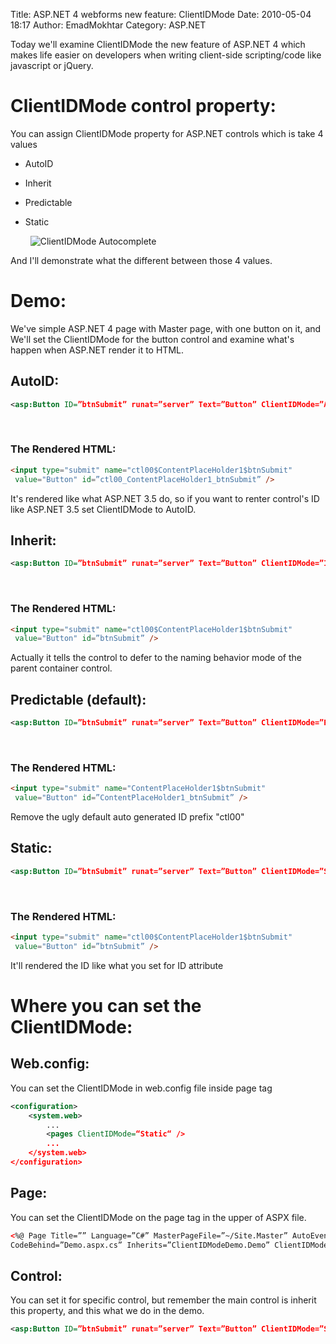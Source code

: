 Title: ASP.NET 4 webforms new feature: ClientIDMode
Date: 2010-05-04 18:17
Author: EmadMokhtar
Category: ASP.NET

Today we'll examine ClientIDMode the new feature of ASP.NET 4 which makes life easier on developers when writing client-side scripting/code like javascript or jQuery.

# ClientIDMode control property:  

You can assign ClientIDMode property for ASP.NET controls which is take 4 values

-   AutoID
-   Inherit
-   Predictable
-   Static

     
![ClientIDMode Autocomplete](http://www.emadmokhtar.com/wp-content/uploads/2011/11/050410_1817_ASPNET4webf1.jpg)

And I'll demonstrate what the different between those 4 values.

# Demo:  

We've simple ASP.NET 4 page with Master page, with one button on it, and We'll set the ClientIDMode for the button control and examine what's happen when ASP.NET render it to HTML.

## AutoID:  

```xml
<asp:Button ID=”btnSubmit” runat=”server” Text=”Button” ClientIDMode=”AutoID”/>
```

 

### The Rendered HTML:  

```html
<input type="submit" name="ctl00$ContentPlaceHolder1$btnSubmit"
 value="Button" id=”ctl00_ContentPlaceHolder1_btnSubmit” />
```

It's rendered like what ASP.NET 3.5 do, so if you want to renter control's ID like ASP.NET 3.5 set ClientIDMode to AutoID.

## Inherit:  

```xml
<asp:Button ID=”btnSubmit” runat=”server” Text=”Button” ClientIDMode=”Inherit” />
```

 
### The Rendered HTML:  

```html
<input type="submit" name="ctl00$ContentPlaceHolder1$btnSubmit"
 value="Button" id=”btnSubmit” />
```

Actually it tells the control to defer to the naming behavior mode of the parent container control.

## Predictable (default):  

```xml
<asp:Button ID=”btnSubmit” runat=”server” Text=”Button” ClientIDMode=”Predictable” />
```

 

### The Rendered HTML:  

```html
<input type="submit" name="ContentPlaceHolder1$btnSubmit"
 value="Button" id=”ContentPlaceHolder1_btnSubmit” />  
```

Remove the ugly default auto generated ID prefix "ctl00"

## Static:  

```xml
<asp:Button ID=”btnSubmit” runat=”server” Text=”Button” ClientIDMode=”Static” />
```

 

### The Rendered HTML:  

```html
<input type="submit" name="ctl00$ContentPlaceHolder1$btnSubmit"
 value="Button" id=”btnSubmit” />
```

It'll rendered the ID like what you set for ID attribute

# Where you can set the ClientIDMode:  

## Web.config:  

You can set the ClientIDMode in web.config file inside page tag

```xml
<configuration>
    <system.web>
        ...
        <pages ClientIDMode=“Static“ />
        ...
    </system.web>
</configuration>
```

## Page:  

You can set the ClientIDMode on the page tag in the upper of ASPX file.

```aspx
<%@ Page Title=”” Language=”C#” MasterPageFile=”~/Site.Master” AutoEventWireup=”true”
CodeBehind=”Demo.aspx.cs” Inherits=”ClientIDModeDemo.Demo” ClientIDMode=”Static“ %>
```  

## Control:  

You can set it for specific control, but remember the main control is inherit this property, and this what we do in the demo.

```xml
<asp:Button ID=”btnSubmit” runat=”server” Text=”Button” ClientIDMode=”Static” />
```
